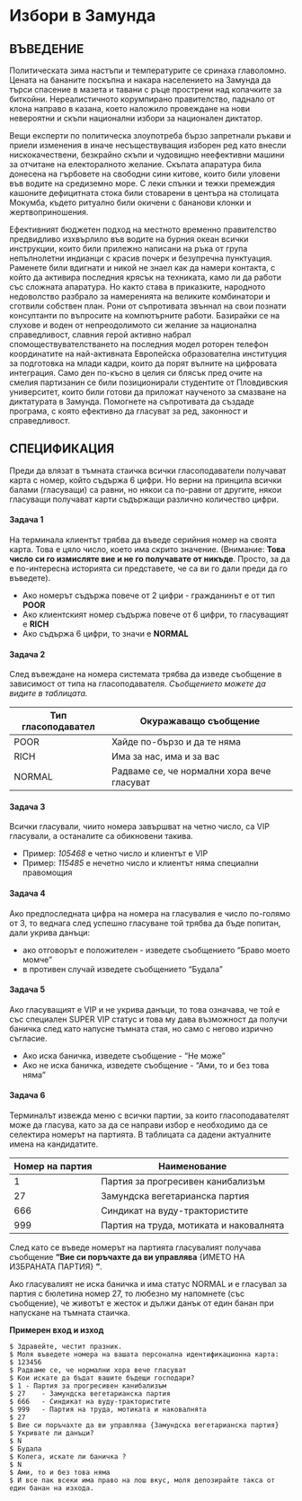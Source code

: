 # Избори в Замунда

## ВЪВЕДЕНИЕ

Политическата зима настъпи и температурите се сринаха главоломно. Цената на бананите поскъпна и накара населението на Замунда да търси спасение в мазета и тавани с ръце прострени над копачките за биткойни. Нереалистичното корумпирано правителство, паднало от клона направо в казана, което наложило провеждане на нови невероятни и скъпи национални избори за национален диктатор. 

Вещи експерти по политическа злоупотреба бързо запретнали ръкави и приели изменения в иначе несъществуващия изборен ред като внесли нискокачествени, безкрайно скъпи и чудовищно неефективни машини за отчитане на електоралното желание. Скъпата апаратура била донесена на гърбовете на свободни сини китове, които били уловени във водите на средиземно море. С леки спънки и тежки премеждия кашоните дефицитната стока били стоварени в центъра на столицата Мокумба, където ритуално били окичени с бананови клонки и жертвоприношения. 

Ефективният бюджетен подход на местното временно правителство предвидливо изхвърлило във водите на бурния океан всички инструкции, които били прилежно написани на ръка от група непълнолетни индианци с красив почерк и безупречна пунктуация. Раменете били вдигнати и никой не знаел как да намери контакта, с който да активира последния крясък на техниката, камо ли да работи със сложната апаратура. 
Но както става в приказките, народното недоволство разбрало за намеренията на великите комбинатори и сготвили собствен план. Рони от съпротивата звъннал на свои познати консултанти по въпросите на компютърните работи. Базирайки се на слухове и воден от непреодолимото си желание за национална справедливост, славния герой активно набрал спомоществувателстването на последния модел роторен телефон координатите на най-активната Европейска образователна институция за подготовка на млади кадри, които да порят вълните на цифровата интеграция. Само ден по-късно в целия си блясък пред очите на смелия партизанин се били позиционирали студентите от Пловдивския университет, които били готови да приложат наученото за смазване на диктатурата в Замунда. 
Помогнете на съпротивата да създаде програма, с която ефективно да гласуват за ред, законност и справедливост.

## СПЕЦИФИКАЦИЯ

Преди да влязат в тъмната стаичка всички гласоподаватели получават карта с номер, който съдържа 6 цифри. Но верни на принципа всички балами (гласуващи) са равни, но някои са по-равни от другите, някои гласуващи получават карти съдържащи различно количество цифри.

#### Задача 1

На терминала клиентът трябва да въведе серийния номер на своята карта. Това е цяло число, което има скрито значение. 
(Внимание: **Това число си го измисляте вие и не го получавате от никъде**. Просто, за да е по-интересна историята си представете, че са ви го дали преди да го въведете).
- Ако номерът съдържа повече от 2 цифри - гражданинът е от тип **POOR**
- Ако клиентският номер съдържа повече от 6 цифри, то гласуващият е **RICH**
- Ако съдържа 6 цифри, то значи е **NORMAL**

#### Задача 2

След въвеждане на номера системата трябва да изведе съобщение в зависимост от типа на гласоподавателя. 
*Съобщението можете да видите в таблицата.*

| Тип гласоподавател      | Окуражаващо съобщение |
| ------ | -------------------------------------------- |
| POOR   | Хайде по-бързо и да те няма                  |
| RICH   | Има за нас, има и за вас                     |
| NORMAL | Радваме се, че нормални хора вече гласуват   |

#### Задача 3

Всички гласували, чиито номера завършват на четно число, са VIP гласували, а останалите са обикновени такива. 
- Пример: *105468* е четно число и клиентът е VIP 
- Пример: *115485* е нечетно число и клиентът няма специални правомощия 

#### Задача 4

Ако предпоследната цифра на номера на гласувалия е число по-голямо от 3, то веднага след успешно гласуване той трябва да бъде попитан, дали укрива данъци:
- ако отговорът е положителен - изведете съобщението “Браво моето момче” 
- в противен случай изведете съобщението “Будала”

#### Задача 5

Ако гласуващият е VIP и не укрива данъци, то това означава, че той е със специален SUPER VIP статус и това му дава възможност да получи баничка след като напусне тъмната стая, но само с негово изрично съгласие. 
- Ако иска баничка, изведете съобщение - “Не може”
- Ако не иска баничка, изведете съобщение - “Ами, то и без това няма”

#### Задача 6

Терминалът извежда меню с всички партии, за които гласоподавателят може да гласува, като за да се направи избор е необходимо да се селектира номерът на партията. В таблицата са дадени актуалните имена на кандидатите. 

| Номер на партия      | Наименование |
| ----- | ----------------------------------------- |
| 1     | Партия за прогресивен канибализъм         |
| 27    | Замундска вегетарианска партия            |
| 666   | Синдикат на вуду-трактористите            |
| 999   | Партия на труда, мотиката и наковалнята   |


След като се въведе номерът на партията гласувалият получава съобщение **“Вие си поръчахте да ви управлява** {ИМЕТО НА ИЗБРАНАТА ПАРТИЯ} **”**.

Ако гласувалият не иска баничка и има статус NORMAL и е гласувал за партия с бюлетина номер 27, то любезно му напомнете (със съобщение), че животът е жесток и дължи данък от един банан при напускане на тъмната стаичка.


**Примерен вход и изход**

```
$ Здравейте, честит празник.
$ Моля въведете номера на вашата персонална идентификационна карта: 
$ 123456
$ Радваме се, че нормални хора вече гласуват
$ Кои искате да бъдат вашите бъдещи господари?
$ 1	- Партия за прогресивен канибализъм
$ 27	- Замундска вегетарианска партия
$ 666	- Синдикат на вуду-трактористите
$ 999	- Партия на труда, мотиката и наковалнята
$ 27
$ Вие си поръчахте да ви управлява {Замундска вегетарианска партия}
$ Укривате ли данъци?
$ N
$ Будала
$ Колега, искате ли баничка ?
$ N
$ Ами, то и без това няма
$ И все пак всеки има право на лош вкус, моля депозирайте такса от един банан на изхода.